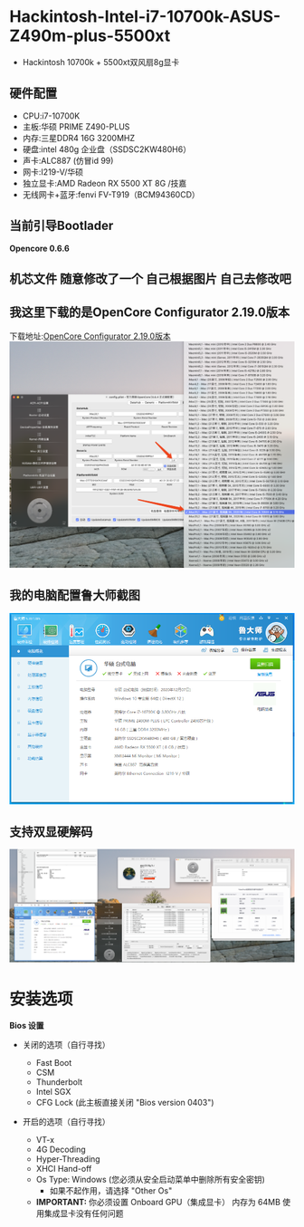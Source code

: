 # Hackintosh-Intel-i7-10700k-ASUS-Z490m-plus-5500xt
* Hackintosh 10700k + 5500xt双风扇8g显卡

## 硬件配置
* CPU:i7-10700K
* 主板:华硕 PRIME Z490-PLUS
* 内存:三星DDR4 16G 3200MHZ
* 硬盘:intel 480g 企业盘（SSDSC2KW480H6）
* 声卡:ALC887 (仿冒id 99)
* 网卡:I219-V/华硕
* 独立显卡:AMD Radeon RX 5500 XT 8G /技嘉
* 无线网卡+蓝牙:fenvi FV-T919（BCM94360CD）

## 当前引导Bootlader
**Opencore 0.6.6**

## 机芯文件 随意修改了一个 自己根据图片 自己去修改吧
## 我这里下载的是OpenCore Configurator 2.19.0版本 
下载地址:[OpenCore Configurator 2.19.0版本](https://mackie100projects.altervista.org/download-opencore-configurator/)
![avatar](image/hackingtosh-1.png)

## 我的电脑配置鲁大师截图
![avatar](image/hackingtosh-2.png)

## 支持双显硬解码
![avatar](image/hackingtosh-3.png)

# 安装选项

**Bios 设置**
* 关闭的选项（自行寻找）
    * Fast Boot
    * CSM
    * Thunderbolt
    * Intel SGX
    * CFG Lock (此主板直接关闭 "Bios version 0403")

* 开启的选项（自行寻找）
    * VT-x
    * 4G Decoding
    * Hyper-Threading
    * XHCI Hand-off
    * Os Type: Windows (您必须从安全启动菜单中删除所有安全密钥)
        * 如果不起作用，请选择 "Other Os"
    * **IMPORTANT:** 你必须设置 Onboard GPU（集成显卡） 内存为 64MB 使用集成显卡没有任何问题

